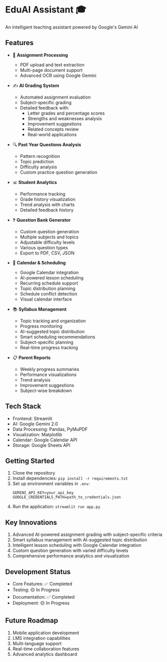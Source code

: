 # EduAI Assistant 🎓

An intelligent teaching assistant powered by Google's Gemini AI

## Features

- 📝 **Assignment Processing**
  - PDF upload and text extraction
  - Multi-page document support
  - Advanced OCR using Google Gemini

- ✍️ **AI Grading System**
  - Automated assignment evaluation
  - Subject-specific grading
  - Detailed feedback with:
    - Letter grades and percentage scores
    - Strengths and weaknesses analysis
    - Improvement suggestions
    - Related concepts review
    - Real-world applications

- 🔍 **Past Year Questions Analysis**
  - Pattern recognition
  - Topic prediction
  - Difficulty analysis
  - Custom practice question generation

- 📊 **Student Analytics**
  - Performance tracking
  - Grade history visualization
  - Trend analysis with charts
  - Detailed feedback history

- ❓ **Question Bank Generator**
  - Custom question generation
  - Multiple subjects and topics
  - Adjustable difficulty levels
  - Various question types
  - Export to PDF, CSV, JSON

- 📅 **Calendar & Scheduling**
  - Google Calendar integration
  - AI-powered lesson scheduling
  - Recurring schedule support
  - Topic distribution planning
  - Schedule conflict detection
  - Visual calendar interface

- 📚 **Syllabus Management**
  - Topic tracking and organization
  - Progress monitoring
  - AI-suggested topic distribution
  - Smart scheduling recommendations
  - Subject-specific planning
  - Real-time progress tracking

- 📋 **Parent Reports**
  - Weekly progress summaries
  - Performance visualizations
  - Trend analysis
  - Improvement suggestions
  - Subject-wise breakdown

## Tech Stack
- Frontend: Streamlit
- AI: Google Gemini 2.0
- Data Processing: Pandas, PyMuPDF
- Visualization: Matplotlib
- Calendar: Google Calendar API
- Storage: Google Sheets API

## Getting Started

1. Clone the repository
2. Install dependencies: `pip install -r requirements.txt`
3. Set up environment variables in `.env`:
   ```
   GEMINI_API_KEY=your_api_key
   GOOGLE_CREDENTIALS_PATH=path_to_credentials.json
   ```
4. Run the application: `streamlit run app.py`

## Key Innovations
1. Advanced AI-powered assignment grading with subject-specific criteria
2. Smart syllabus management with AI-suggested topic distribution
3. Intelligent lesson scheduling with Google Calendar integration
4. Custom question generation with varied difficulty levels
5. Comprehensive performance analytics and visualization

## Development Status
- Core Features: ✅ Completed
- Testing: 🟡 In Progress
- Documentation: ✅ Completed
- Deployment: 🟡 In Progress

## Future Roadmap
1. Mobile application development
2. LMS integration capabilities
3. Multi-language support
4. Real-time collaboration features
5. Advanced analytics dashboard